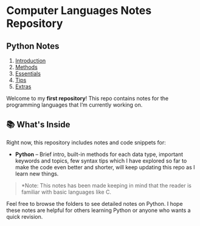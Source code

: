 # Computer Languages Notes Repository

## Python Notes

1. [Introduction](python/intro.ipynb)
2. [Methods](python/methods.ipynb)
3. [Essentials](python/essentials.ipynb)
4. [Tips](python/tips.ipynb)
5. [Extras](python/extras.ipynb)


Welcome to my **first repository**! This repo contains notes for the programming languages that I’m currently working on.

## 📚 What's Inside

Right now, this repository includes notes and code snippets for:

- **Python** – Brief intro, built-in methods for each data type, important keywords and topics, few syntax tips which I have explored so far to make the code even better and shorter, will keep updating this repo as I learn new things.

> *Note: This notes has been made keeping in mind that the reader is familiar with basic languages like C.

Feel free to browse the folders to see detailed notes on Python. I hope these notes are helpful for others learning Python or anyone who wants a quick revision.
